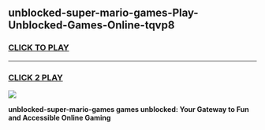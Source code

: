 
## unblocked-super-mario-games-Play-Unblocked-Games-Online-tqvp8
<h3>
<a href="https://premium76.site?title=unblocked-super-mario-games&ref=25A">CLICK TO PLAY</a></h3>
<hr>

<h3>
<a href="https://premium76.site?title=unblocked-super-mario-games&ref=25A">CLICK 2 PLAY</a>
  
</h3>

<a href="https://premium76.site?title=unblocked-super-mario-games&ref=25A"><img src="https://clearcache.store/games.png"></a>


**unblocked-super-mario-games games unblocked: Your Gateway to Fun and Accessible Online Gaming**
